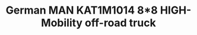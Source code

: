 ---
layout: product
title: "German MAN KAT1M1014 8*8 HIGH-Mobility off-road truck"
price: "2000" 
desc: "Maketa"
img_path: "/assets/img/UA72132.jpg"
brand: "N/A"
available: false
special_offer: false
new: false
soon: false
cat: "010000"
subcat: "013300"
subsubcat: "0N/A"
sifra: "UA72132"
popular: true
---